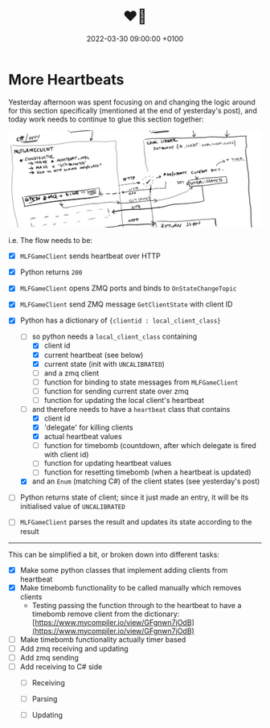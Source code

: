 ﻿---
layout: post
title:  "❤🥁"
date:   2022-03-30 09:00:00 +0100
categories: evolver
---


# More Heartbeats

Yesterday afternoon was spent focusing on and changing the logic around for this section specifically (mentioned at the end of yesterday's post), and today work needs to continue to glue this section together:

<a href="/docs/assets/images/heartbeat/hb_client_init.png">
<img src="/docs/assets/images/heartbeat/hb_client_init.png" width="600" alt="heartbeat client init">
</a>

i.e. The flow needs to be:
- [x] `MLFGameClient` sends heartbeat over HTTP
- [x] Python returns `200` 
- [x] `MLFGameClient` opens ZMQ ports and binds to `OnStateChangeTopic`
- [x] `MLFGameClient` send ZMQ message `GetClientState` with client ID
- [x] Python has a dictionary of `{clientid : local_client_class}`
  - [ ] so python needs a `local_client_class` containing
    - [x] client id 
    - [x] current heartbeat (see below)
    - [x] current state (init with `UNCALIBRATED`)
    - [ ] and a zmq client
    - [ ] function for binding to state messages from `MLFGameClient`
    - [ ] function for sending current state over zmq
    - [ ] function for updating the local client's heartbeat
  - [ ] and therefore needs to have a `heartbeat` class that contains
    - [x] client id
    - [x] 'delegate' for killing clients
    - [x] actual heartbeat values
    - [ ] function for timebomb (countdown, after which delegate is fired with client id)
    - [ ] function for updating heartbeat values
    - [ ] function for resetting timebomb (when a heartbeat is updated)
  - [x] and an `Enum` (matching C#) of the client states (see yesterday's post)
- [ ] Python returns state of client; since it just made an entry, it will be its initialised value of `UNCALIBRATED`
- [ ] `MLFGameClient` parses the result and updates its state according to the result


---

This can be simplified a bit, or broken down into different tasks:
- [x] Make some python classes that implement adding clients from heartbeat
- [x] Make timebomb functionality to be called manually which removes clients
  - Testing passing the function through to the heartbeat to have a timebomb remove client from the dictionary: [https://www.mycompiler.io/view/GFgnwn7jOdB](https://www.mycompiler.io/view/GFgnwn7jOdB)
- [ ] Make timebomb functionality actually timer based
- [ ] Add zmq receiving and updating
- [ ] Add zmq sending 
- [ ] Add receiving to C# side
  - [ ] Receiving
  - [ ] Parsing
  - [ ] Updating

